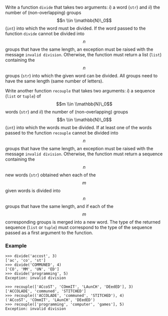 Write a function `divide` that takes two arguments:
*i*) a word (`str`) and
*ii*) the number of (non-overlapping) groups $$n \\in \\mathbb{N}\_0$$ (`int`) into which the word must be divided.
If the word passed to the function `divide` cannot be divided into $$n$$ groups that have the same length, an exception must be raised with the message `invalid division`.
Otherwise, the function must return a list (`list`) containing the $$n$$ groups (`str`) into which the given word can be divided.
All groups need to have the same length (same number of letters).

Write another function `recouple` that takes two arguments:
*i*) a sequence (`list` or `tuple`) of $$m \\in \\mathbb{N}\_0$$ words (`str`) and
*ii*) the number of (non-overlapping) groups $$n \\in \\mathbb{N}\_0$$ (`int`) into which the words must be divided.
If at least one of the words passed to the function `recouple` cannot be divided into $$n$$ groups that have the same length, an exception must be raised with the message `invalid division`.
Otherwise, the function must return a sequence containing the $$n$$ new words (`str`) obtained when each of the $$m$$ given words is divided into $$n$$ groups that have the same length, and if each of the $$m$$ corresponding groups is merged into a new word.
The type of the returned sequence (`list` or `tuple`) must correspond to the type of the sequence passed as a first argument to the function.

### Example

```console?lang=python&prompt=>>>
>>> divide('accost', 3)
['ac', 'co', 'st']
>>> divide('COMMUNED', 4)
['CO', 'MM', 'UN', 'ED']
>>> divide('programming', 5)
Exception: invalid division

>>> recouple(['ACcoST', 'COmmIT', 'LAunCH', 'DEedED'], 3)
['ACCOLADE', 'communed', 'STITCHED']
>>> recouple(('ACCOLADE', 'communed', 'STITCHED'), 4)
('ACcoST', 'COmmIT', 'LAunCH', 'DEedED')
>>> recouple(['programming', 'computer', 'games'], 5)
Exception: invalid division
```
